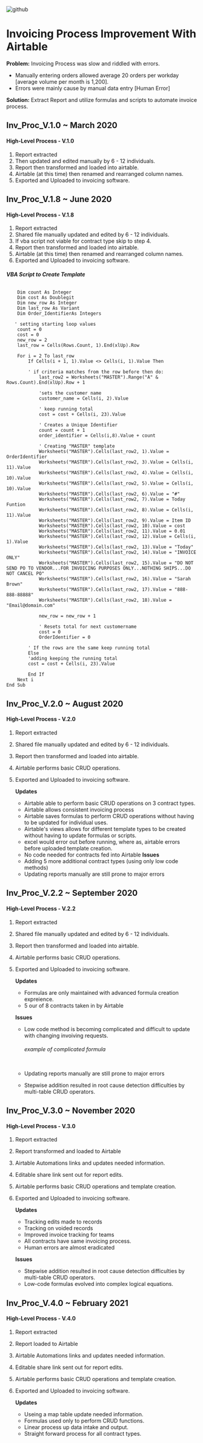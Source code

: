 ![github](https://user-images.githubusercontent.com/50157566/110019409-0ac9f380-7cee-11eb-9ef7-fa36e18d1a40.jpg)
# Invoicing Process Improvement With Airtable



**Problem:** Invoicing Process was slow and riddled with errors. 
*    Manually entering orders allowed average 20 orders per workday [average volume per month is 1,200].
*    Errors were mainly cause by manual data entry [Human Error]

**Solution:** Extract Report and utilize formulas and scripts to automate invoice process. 



## **Inv_Proc_V.1.0** ~ March 2020 
#### High-Level Process - V.1.0

1. Report extracted
2. Then updated and edited manually by 6 - 12 individuals.
3. Report then transformed and loaded into airtable.
4. Airtable (at this time) then renamed and rearranged column names. 
5. Exported and Uploaded to invoicing software.

## **Inv_Proc_V.1.8** ~ June 2020 
#### High-Level Process - V.1.8

1. Report extracted
2. Shared file manually updated and edited by 6 - 12 individuals.
3. If vba script not viable for contract type skip to step 4.
4. Report then transformed and loaded into airtable.
5. Airtable (at this time) then renamed and rearranged column names. 
6. Exported and Uploaded to invoicing software.

###### **VBA Script to Create Template**
``` Sub CostPay()
    Dim count As Integer
    Dim cost As Doublegit
    Dim new_row As Integer
    Dim last_row As Variant
    Dim Order_IdentifierAs Integers

   ' setting starting loop values
    count = 0       	
    cost = 0
    new_row = 2
    last_row = Cells(Rows.Count, 1).End(xlUp).Row

    For i = 2 To last_row
        If Cells(i + 1, 1).Value <> Cells(i, 1).Value Then

        ' if criteria matches from the row before then do:
            last_row2 = Worksheets("MASTER").Range("A" & Rows.Count).End(xlUp).Row + 1
        
            'sets the customer name
            customer_name = Cells(i, 2).Value
        
            ' keep running total
            cost = cost + Cells(i, 23).Value
	
            ' Creates a Unique Identifier	
            count = count + 1    
            order_identifier = Cells(i,8).Value + count
                 
            ' Creating "MASTER" template
            Worksheets("MASTER").Cells(last_row2, 1).Value = OrderIdentifier
            Worksheets("MASTER").Cells(last_row2, 3).Value = Cells(i, 11).Value
            Worksheets("MASTER").Cells(last_row2, 4).Value = Cells(i, 10).Value
            Worksheets("MASTER").Cells(last_row2, 5).Value = Cells(i, 10).Value
            Worksheets("MASTER").Cells(last_row2, 6).Value = "#"
            Worksheets("MASTER").Cells(last_row2, 7).Value = Today Funtion
            Worksheets("MASTER").Cells(last_row2, 8).Value = Cells(i, 11).Value
            Worksheets("MASTER").Cells(last_row2, 9).Value = Item ID
            Worksheets("MASTER").Cells(last_row2, 10).Value = cost
            Worksheets("MASTER").Cells(last_row2, 11).Value = 0.01
            Worksheets("MASTER").Cells(last_row2, 12).Value = Cells(i, 1).Value
            Worksheets("MASTER").Cells(last_row2, 13).Value = "Today"
            Worksheets("MASTER").Cells(last_row2, 14).Value = "INVOICE ONLY"
            Worksheets("MASTER").Cells(last_row2, 15).Value = "DO NOT SEND PO TO VENDOR...FOR INVOICING PURPOSES ONLY...NOTHING SHIPS...DO NOT CANCEL PO"
            Worksheets("MASTER").Cells(last_row2, 16).Value = "Sarah Brown"
            Worksheets("MASTER").Cells(last_row2, 17).Value = "888-888-88888"
            Worksheets("MASTER").Cells(last_row2, 18).Value = "Email@domain.com"
            
            new_row = new_row + 1
            
            ' Resets total for next customername
            cost = 0
            OrderIdentifier = 0
            
        ' If the rows are the same keep running total
        Else
        'adding keeping the running total
        cost = cost + Cells(i, 23).Value

        End If
    Next i
End Sub
```


## **Inv_Proc_V.2.0** ~ August 2020
#### High-Level Process - V.2.0

1. Report extracted
2. Shared file manually updated and edited by 6 - 12 individuals.
3. Report then transformed and loaded into airtable.
4. Airtable performs basic CRUD operations.
5. Exported and Uploaded to invoicing software.

    **Updates**
    * Airtable able to perform basic CRUD operations on 3 contract types.
    * Airtable allows consistent invoicing process
    * Airtable saves formulas to perform CRUD operations without having to be updated for individual uses.
    * Airtable's views allows for different template types to be created without having to update formulas or scripts. 
	* excel would error out before running, where as, airtable errors before uploaded template creation.
	* No code needed for contracts fed into Airtable
    **Issues**
    * Adding 5 more additional contract types (using only low code methods)
    * Updating reports manually are still prone to major errors

## **Inv_Proc_V.2.2** ~ September 2020
#### High-Level Process - V.2.2

1. Report extracted
2. Shared file manually updated and edited by 6 - 12 individuals.
3. Report then transformed and loaded into airtable.
4. Airtable performs basic CRUD operations.
5. Exported and Uploaded to invoicing software.

    **Updates**
    *   Formulas are only maintained with advanced formula creation expreience. 
    *   5 our of 8 contracts taken in by Airtable

    **Issues**
    *   Low code method is becoming complicated and difficult to update with changing invoiving requests.
        ###### example of complicated formula
        ``` IF({Milestone Name},{Milestone Name}, IF(OR({Contract Type} = "Retainer - Purchase", FIND("-",{f - EsaInvoiceNumber})),{Charge Name},IF({Contract Type}="Recurring Service",SUBSTITUTE({RECURRING SVCS ONLY CustItemDesc},"- []-[]",""),IF(AND(FIND("cancel",LOWER({Billing Item Description})),{f - WO}=BLANK()),CONCATENATE("CANCELLATION FEE - ",CONCATENATE({FN Location})," - ",{Resource Name}," - ",{Hours}," hrs - ", DATETIME_FORMAT({Billing Item Date},"MM/DD/YYYY")),IF(AND(FIND("cancel",LOWER({Billing Item Description})),{f - WO}!=BLANK()),CONCATENATE("CANCELLATION FEE - ",{FN Location}," - ",{Resource Name}," hrs - ", DATETIME_FORMAT({Billing Item Date},"MM/DD/YYYY")," - WO ",{Link to FN Addresses}),IF(AND({Billing Item Description},FIND("materials",LOWER({Work Type (billing code name)}))),CONCATENATE({FN Location} ," - Materials - ",{Billing Item Description}," - ",DATETIME_FORMAT({Billing Item Date},"MM/DD/YYYY")," - WO ",{f - WO}),IF(AND({Billing Item Description}=BLANK(),FIND("materials",LOWER({Work Type (billing code name)}))),CONCATENATE({FN Location} ," - Materials - ",{Charge Name}," - ",DATETIME_FORMAT({Billing Item Date},"MM/DD/YYYY")," - WO ",{f - WO}),IF(AND(OR(FIND("onsite",LOWER({Work Type (billing code name)})),{f - WO}),{Hours}>=0,{f - WO}) ,SUBSTITUTE(CONCATENATE({FN Location}," - ",{Resource Name}," - ",DATETIME_FORMAT({Billing Item Date},"MM/DD/YYYY")," - ", {Hours}," hrs"," - WO ",{f - WO}),"- 0.00 hrs",""),IF(AND(FIND("onsite",LOWER({Work Type (billing code name)})),{Hours}<=0,{f - WO}) ,CONCATENATE({FN Location}," - ",Resource Name}," - ",DATETIME_FORMAT({Billing Item Date},"MM/DD/YYYY")," - WO ",{f - WO}), IF(AND(FIND("onsite",LOWER({Work Type (billing code name)})),{Hours}>=0,NOT({f - WO})) ,SUBSTITUTE(CONCATENATE({f - Template Resource Title},{Resource Name}," - ",DATETIME_FORMAT({Billing Item Date},"MM/DD/YYYY")," - ", {Hours}," hrs"),"- 0.00 hrs",""),IF(AND(FIND("onsite",LOWER({Work Type (billing code name)})),{Hours}>=0,NOT({f - WO})) ,CONCATENATE({f - Template Resource Title},{Resource Name}," - ",DATETIME_FORMAT({Billing Item Date},"MM/DD/YYYY")," - "),IF(FIND("travel",LOWER({Work Type (billing code name)})),CONCATENATE({FN Location}," -Travel"," - ",{Billing Item Description}," - ",DATETIME_FORMAT({Billing Item Date},"MM/DD/YYYY")," - WO ",{f - WO}),IF(FIND("Lift Rental",{Charge Name}),CONCATENATE({FN Location}," - ",{Charge Name},DATETIME_FORMAT({Billing Item Date},"MM/DD/YYYY")," - WO ",{f - WO}),SUBSTITUTE(CONCATENATE({f - Template Resource Title}," ",{Resource Name}," - ",DATETIME_FORMAT({Billing Item Date},"MM/DD/YYYY")," - ",{Hours}," hrs"),"- 0.00 hrs",""))))))))))))))
        ```

    *   Updating reports manually are still prone to major errors
    *   Stepwise addition resulted in root cause detection difficulties by multi-table CRUD operators.



## **Inv_Proc_V.3.0** ~ November 2020
#### High-Level Process - V.3.0

1. Report extracted
2. Report transformed and loaded to Airtable
3. Airtable Automations links and updates needed information.
4. Editable share link sent out for report edits.
5. Airtable performs basic CRUD operations and template creation.
6. Exported and Uploaded to invoicing software.

    **Updates**
    *   Tracking edits made to records
    *   Tracking on voided records
    *   Improved invoice tracking for teams 
    *   All contracts have same invoicing process.
    *   Human errors are almost eradicated

    **Issues**
    *   Stepwise addition resulted in root cause detection difficulties by multi-table CRUD operators.
    *   Low-code formulas evolved into complex logical equations.


## **Inv_Proc_V.4.0** ~ February 2021
#### High-Level Process - V.4.0

1. Report extracted
2. Report loaded to Airtable
3. Airtable Automations links and updates needed information.
4. Editable share link sent out for report edits.
5. Airtable performs basic CRUD operations and template creation.
6. Exported and Uploaded to invoicing software.

    **Updates**
    *   Useing a map table update needed information.
    *   Formulas used only to perform CRUD functions.
    *   Linear process up data intake and output.
    *   Straight forward process for all contract types.

    
